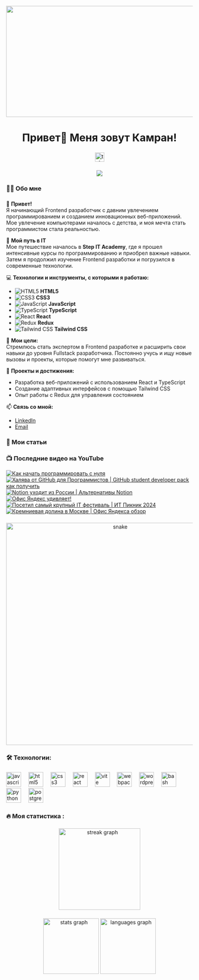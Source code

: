 <br clear="both">

<div align="center">
  <img height="300" width="600" src="https://user-images.githubusercontent.com/74038190/225813708-98b745f2-7d22-48cf-9150-083f1b00d6c9.gif"  />
</div>

###

<h1 align="center">Привет👋 Меня зовут Камран!</h1>

###

<div align="center">
  <a href="https://t.me/k/" target="_blank">
    <img src="https://img.shields.io/static/v1?message=Telegram&logo=telegram&label=&color=2CA5E0&logoColor=white&labelColor=&style=for-the-badge" height="25" alt="telegram logo"  />
  </a>
</div>

###

<div align="center">
  <img src="https://visitor-badge.laobi.icu/badge?page_id=Kamran2111.Kamran2111&"  />
</div>


###

<h3 align="left">👩‍💻  Обо мне</h3>

###

👋 **Привет!**  
Я начинающий Frontend разработчик с давним увлечением программированием и созданием инновационных веб-приложений. Мое увлечение компьютерами началось с детства, и моя мечта стать программистом стала реальностью.

🚀 **Мой путь в IT**  
Мое путешествие началось в **Step IT Academy**, где я прошел интенсивные курсы по программированию и приобрел важные навыки. Затем я продолжил изучение Frontend разработки и погрузился в современные технологии.

💻 **Технологии и инструменты, с которыми я работаю:**
- ![HTML5](https://img.shields.io/badge/-HTML5-E34F26?logo=html5&logoColor=white) **HTML5**
- ![CSS3](https://img.shields.io/badge/-CSS3-1572B6?logo=css3&logoColor=white) **CSS3**
- ![JavaScript](https://img.shields.io/badge/-JavaScript-F7DF1E?logo=javascript&logoColor=black) **JavaScript**
- ![TypeScript](https://img.shields.io/badge/-TypeScript-3178C6?logo=typescript&logoColor=white) **TypeScript**
- ![React](https://img.shields.io/badge/-React-61DAFB?logo=react&logoColor=black) **React**
- ![Redux](https://img.shields.io/badge/-Redux-764ABC?logo=redux&logoColor=white) **Redux**
- ![Tailwind CSS](https://img.shields.io/badge/-Tailwind%20CSS-38B2AC?logo=tailwind-css&logoColor=white) **Tailwind CSS**

🎯 **Мои цели:**  
Стремлюсь стать экспертом в Frontend разработке и расширить свои навыки до уровня Fullstack разработчика. Постоянно учусь и ищу новые вызовы и проекты, которые помогут мне развиваться.

💼 **Проекты и достижения:**
- Разработка веб-приложений с использованием React и TypeScript
- Создание адаптивных интерфейсов с помощью Tailwind CSS
- Опыт работы с Redux для управления состоянием

📫 **Связь со мной:**  
- [LinkedIn](https://www.linkedin.com/in/racabovkamran)  
- [Email](mailto:racabovkamran9@gmail.com)  


###
<h3 align="left">📕 Мои статьи</h3>

###

<h3 align="left">📺 Последние видео на YouTube</h3>

<!-- BEGIN YOUTUBE-CARDS -->
[![Как начать программировать с нуля](https://ytcards.demolab.com/?id=CFMJ2iOg-uQ&title=%D0%9A%D0%B0%D0%BA+%D0%BD%D0%B0%D1%87%D0%B0%D1%82%D1%8C+%D0%BF%D1%80%D0%BE%D0%B3%D1%80%D0%B0%D0%BC%D0%BC%D0%B8%D1%80%D0%BE%D0%B2%D0%B0%D1%82%D1%8C+%D1%81+%D0%BD%D1%83%D0%BB%D1%8F&lang=en&timestamp=1725969607&background_color=%230d1117&title_color=%23ffffff&stats_color=%23dedede&max_title_lines=1&width=250&border_radius=5 "Как начать программировать с нуля")](https://www.youtube.com/watch?v=CFMJ2iOg-uQ)
[![Халява от GitHub для Программистов | GitHub student developer pack как получить](https://ytcards.demolab.com/?id=jS6mPdqCjjU&title=%D0%A5%D0%B0%D0%BB%D1%8F%D0%B2%D0%B0+%D0%BE%D1%82+GitHub+%D0%B4%D0%BB%D1%8F+%D0%9F%D1%80%D0%BE%D0%B3%D1%80%D0%B0%D0%BC%D0%BC%D0%B8%D1%81%D1%82%D0%BE%D0%B2+%7C+GitHub+student+developer+pack+%D0%BA%D0%B0%D0%BA+%D0%BF%D0%BE%D0%BB%D1%83%D1%87%D0%B8%D1%82%D1%8C&lang=en&timestamp=1725376403&background_color=%230d1117&title_color=%23ffffff&stats_color=%23dedede&max_title_lines=1&width=250&border_radius=5 "Халява от GitHub для Программистов | GitHub student developer pack как получить")](https://www.youtube.com/watch?v=jS6mPdqCjjU)
[![Notion уходит из России | Альтернативы Notion](https://ytcards.demolab.com/?id=pJ2cIRk9T3E&title=Notion+%D1%83%D1%85%D0%BE%D0%B4%D0%B8%D1%82+%D0%B8%D0%B7+%D0%A0%D0%BE%D1%81%D1%81%D0%B8%D0%B8+%7C+%D0%90%D0%BB%D1%8C%D1%82%D0%B5%D1%80%D0%BD%D0%B0%D1%82%D0%B8%D0%B2%D1%8B+Notion&lang=en&timestamp=1725199551&background_color=%230d1117&title_color=%23ffffff&stats_color=%23dedede&max_title_lines=1&width=250&border_radius=5 "Notion уходит из России | Альтернативы Notion")](https://www.youtube.com/watch?v=pJ2cIRk9T3E)
[![Офис Яндекс удивляет!](https://ytcards.demolab.com/?id=v5aRbh6VKjE&title=%D0%9E%D1%84%D0%B8%D1%81+%D0%AF%D0%BD%D0%B4%D0%B5%D0%BA%D1%81+%D1%83%D0%B4%D0%B8%D0%B2%D0%BB%D1%8F%D0%B5%D1%82%21&lang=en&timestamp=1724929014&background_color=%230d1117&title_color=%23ffffff&stats_color=%23dedede&max_title_lines=1&width=250&border_radius=5 "Офис Яндекс удивляет!")](https://www.youtube.com/watch?v=v5aRbh6VKjE)
[![Посетил самый крупный IT фестиваль | ИТ Пикник 2024](https://ytcards.demolab.com/?id=elaZ2rn9HQQ&title=%D0%9F%D0%BE%D1%81%D0%B5%D1%82%D0%B8%D0%BB+%D1%81%D0%B0%D0%BC%D1%8B%D0%B9+%D0%BA%D1%80%D1%83%D0%BF%D0%BD%D1%8B%D0%B9+IT+%D1%84%D0%B5%D1%81%D1%82%D0%B8%D0%B2%D0%B0%D0%BB%D1%8C+%7C+%D0%98%D0%A2+%D0%9F%D0%B8%D0%BA%D0%BD%D0%B8%D0%BA+2024&lang=en&timestamp=1724576709&background_color=%230d1117&title_color=%23ffffff&stats_color=%23dedede&max_title_lines=1&width=250&border_radius=5 "Посетил самый крупный IT фестиваль | ИТ Пикник 2024")](https://www.youtube.com/watch?v=elaZ2rn9HQQ)
[![Кремниевая долина в Москве | Офис Яндекса обзор](https://ytcards.demolab.com/?id=1emacaiQM9Y&title=%D0%9A%D1%80%D0%B5%D0%BC%D0%BD%D0%B8%D0%B5%D0%B2%D0%B0%D1%8F+%D0%B4%D0%BE%D0%BB%D0%B8%D0%BD%D0%B0+%D0%B2+%D0%9C%D0%BE%D1%81%D0%BA%D0%B2%D0%B5+%7C+%D0%9E%D1%84%D0%B8%D1%81+%D0%AF%D0%BD%D0%B4%D0%B5%D0%BA%D1%81%D0%B0+%D0%BE%D0%B1%D0%B7%D0%BE%D1%80&lang=en&timestamp=1724343206&background_color=%230d1117&title_color=%23ffffff&stats_color=%23dedede&max_title_lines=1&width=250&border_radius=5 "Кремниевая долина в Москве | Офис Яндекса обзор")](https://www.youtube.com/watch?v=1emacaiQM9Y)
<!-- END YOUTUBE-CARDS -->

###

<p align="center">
 <img width="600" src="assets/github-snake.svg" alt="snake"/>
</p>

###

<h3 align="left">🛠 Технологии:</h3>

###

<div align="left">
  <img src="https://cdn.jsdelivr.net/gh/devicons/devicon/icons/javascript/javascript-original.svg" height="40" alt="javascript logo"  />
  <img width="12" />
  <img src="https://cdn.jsdelivr.net/gh/devicons/devicon/icons/html5/html5-original.svg" height="40" alt="html5 logo"  />
  <img width="12" />
  <img src="https://cdn.jsdelivr.net/gh/devicons/devicon/icons/css3/css3-original.svg" height="40" alt="css3 logo"  />
  <img width="12" />
  <img src="https://cdn.jsdelivr.net/gh/devicons/devicon/icons/react/react-original.svg" height="40" alt="react logo"  />
  <img width="12" />
  <img src="https://skillicons.dev/icons?i=vite" height="40" alt="vite logo"  />
  <img width="12" />
  <img src="https://cdn.simpleicons.org/webpack/8DD6F9" height="40" alt="webpack logo"  />
  <img width="12" />
  <img src="https://skillicons.dev/icons?i=wordpress" height="40" alt="wordpress logo"  />
  <img width="12" />
  <img src="https://cdn.simpleicons.org/gnubash/4EAA25" height="40" alt="bash logo"  />
  <img width="12" />
  <img src="https://skillicons.dev/icons?i=py" height="40" alt="python logo"  />
  <img width="12" />
  <img src="https://skillicons.dev/icons?i=postgres" height="40" alt="postgresql logo"  />
</div>

###

<h3 align="left">🔥   Моя статистика :</h3>

###

<div align="center">
  <img src="https://streak-stats.demolab.com?user=filimonovalexey&locale=en&mode=daily&theme=dark&hide_border=false&border_radius=5&order=3" height="220" alt="streak graph"  />
</div>

###

<div align="center">
  <img src="https://github-readme-stats.vercel.app/api?username=filimonovalexey&hide_title=false&hide_rank=false&show_icons=true&include_all_commits=true&count_private=true&disable_animations=false&theme=dracula&locale=en&hide_border=false&order=1" height="150" alt="stats graph"  />
  <img src="https://github-readme-stats.vercel.app/api/top-langs?username=filimonovalexey&locale=en&hide_title=false&layout=compact&card_width=320&langs_count=5&theme=dracula&hide_border=false&order=2" height="150" alt="languages graph"  />
</div>

###
